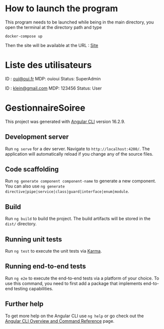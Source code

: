 # How to launch the program

This program needs to be launched while being in the main directory, you open the terminal at the directory path and type 
```shell
docker-compose up
```
Then the site will be available at the URL : [Site](http://localhost:4200/)


# Liste des utilisateurs

ID : oui@oui.fr MDP: ouioui Status: SuperAdmin

ID : klein@gmail.com  MDP: 123456 Status: User


# GestionnaireSoiree

This project was generated with [Angular CLI](https://github.com/angular/angular-cli) version 16.2.9.

## Development server

Run `ng serve` for a dev server. Navigate to `http://localhost:4200/`. The application will automatically reload if you change any of the source files.

## Code scaffolding

Run `ng generate component component-name` to generate a new component. You can also use `ng generate directive|pipe|service|class|guard|interface|enum|module`.

## Build

Run `ng build` to build the project. The build artifacts will be stored in the `dist/` directory.

## Running unit tests

Run `ng test` to execute the unit tests via [Karma](https://karma-runner.github.io).

## Running end-to-end tests

Run `ng e2e` to execute the end-to-end tests via a platform of your choice. To use this command, you need to first add a package that implements end-to-end testing capabilities.

## Further help

To get more help on the Angular CLI use `ng help` or go check out the [Angular CLI Overview and Command Reference](https://angular.io/cli) page.
